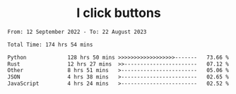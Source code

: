 <h1 align="center">
I click buttons
</h1>

<!--START_SECTION:waka-->

```txt
From: 12 September 2022 - To: 22 August 2023

Total Time: 174 hrs 54 mins

Python             128 hrs 50 mins >>>>>>>>>>>>>>>>>>-------   73.66 %
Rust               12 hrs 27 mins  >>-----------------------   07.12 %
Other              8 hrs 51 mins   >------------------------   05.06 %
JSON               4 hrs 38 mins   >------------------------   02.65 %
JavaScript         4 hrs 24 mins   >------------------------   02.52 %
```

<!--END_SECTION:waka-->
